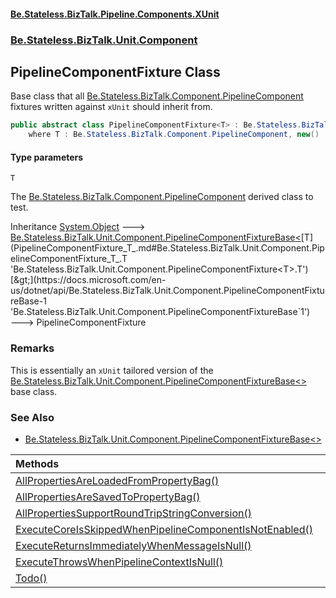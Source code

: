 #### [Be.Stateless.BizTalk.Pipeline.Components.XUnit](README.md 'README')
### [Be.Stateless.BizTalk.Unit.Component](Be.Stateless.BizTalk.Unit.Component.md 'Be.Stateless.BizTalk.Unit.Component')

## PipelineComponentFixture<T> Class

Base class that all [Be.Stateless.BizTalk.Component.PipelineComponent](https://docs.microsoft.com/en-us/dotnet/api/Be.Stateless.BizTalk.Component.PipelineComponent 'Be.Stateless.BizTalk.Component.PipelineComponent') fixtures written against `xUnit` should inherit from.

```csharp
public abstract class PipelineComponentFixture<T> : Be.Stateless.BizTalk.Unit.Component.PipelineComponentFixtureBase<T>
    where T : Be.Stateless.BizTalk.Component.PipelineComponent, new()
```
#### Type parameters

<a name='Be.Stateless.BizTalk.Unit.Component.PipelineComponentFixture_T_.T'></a>

`T`

The [Be.Stateless.BizTalk.Component.PipelineComponent](https://docs.microsoft.com/en-us/dotnet/api/Be.Stateless.BizTalk.Component.PipelineComponent 'Be.Stateless.BizTalk.Component.PipelineComponent') derived class to test.

Inheritance [System.Object](https://docs.microsoft.com/en-us/dotnet/api/System.Object 'System.Object') &#129106; [Be.Stateless.BizTalk.Unit.Component.PipelineComponentFixtureBase&lt;](https://docs.microsoft.com/en-us/dotnet/api/Be.Stateless.BizTalk.Unit.Component.PipelineComponentFixtureBase-1 'Be.Stateless.BizTalk.Unit.Component.PipelineComponentFixtureBase`1')[T](PipelineComponentFixture_T_.md#Be.Stateless.BizTalk.Unit.Component.PipelineComponentFixture_T_.T 'Be.Stateless.BizTalk.Unit.Component.PipelineComponentFixture<T>.T')[&gt;](https://docs.microsoft.com/en-us/dotnet/api/Be.Stateless.BizTalk.Unit.Component.PipelineComponentFixtureBase-1 'Be.Stateless.BizTalk.Unit.Component.PipelineComponentFixtureBase`1') &#129106; PipelineComponentFixture<T>

### Remarks
This is essentially an `xUnit` tailored version of the [Be.Stateless.BizTalk.Unit.Component.PipelineComponentFixtureBase&lt;&gt;](https://docs.microsoft.com/en-us/dotnet/api/Be.Stateless.BizTalk.Unit.Component.PipelineComponentFixtureBase-1 'Be.Stateless.BizTalk.Unit.Component.PipelineComponentFixtureBase`1') base class.

### See Also
- [Be.Stateless.BizTalk.Unit.Component.PipelineComponentFixtureBase&lt;&gt;](https://docs.microsoft.com/en-us/dotnet/api/Be.Stateless.BizTalk.Unit.Component.PipelineComponentFixtureBase-1 'Be.Stateless.BizTalk.Unit.Component.PipelineComponentFixtureBase`1')

| Methods | |
| :--- | :--- |
| [AllPropertiesAreLoadedFromPropertyBag()](PipelineComponentFixture_T_.AllPropertiesAreLoadedFromPropertyBag().md 'Be.Stateless.BizTalk.Unit.Component.PipelineComponentFixture<T>.AllPropertiesAreLoadedFromPropertyBag()') | |
| [AllPropertiesAreSavedToPropertyBag()](PipelineComponentFixture_T_.AllPropertiesAreSavedToPropertyBag().md 'Be.Stateless.BizTalk.Unit.Component.PipelineComponentFixture<T>.AllPropertiesAreSavedToPropertyBag()') | |
| [AllPropertiesSupportRoundTripStringConversion()](PipelineComponentFixture_T_.AllPropertiesSupportRoundTripStringConversion().md 'Be.Stateless.BizTalk.Unit.Component.PipelineComponentFixture<T>.AllPropertiesSupportRoundTripStringConversion()') | |
| [ExecuteCoreIsSkippedWhenPipelineComponentIsNotEnabled()](PipelineComponentFixture_T_.ExecuteCoreIsSkippedWhenPipelineComponentIsNotEnabled().md 'Be.Stateless.BizTalk.Unit.Component.PipelineComponentFixture<T>.ExecuteCoreIsSkippedWhenPipelineComponentIsNotEnabled()') | |
| [ExecuteReturnsImmediatelyWhenMessageIsNull()](PipelineComponentFixture_T_.ExecuteReturnsImmediatelyWhenMessageIsNull().md 'Be.Stateless.BizTalk.Unit.Component.PipelineComponentFixture<T>.ExecuteReturnsImmediatelyWhenMessageIsNull()') | |
| [ExecuteThrowsWhenPipelineContextIsNull()](PipelineComponentFixture_T_.ExecuteThrowsWhenPipelineContextIsNull().md 'Be.Stateless.BizTalk.Unit.Component.PipelineComponentFixture<T>.ExecuteThrowsWhenPipelineContextIsNull()') | |
| [Todo()](PipelineComponentFixture_T_.Todo().md 'Be.Stateless.BizTalk.Unit.Component.PipelineComponentFixture<T>.Todo()') | |
